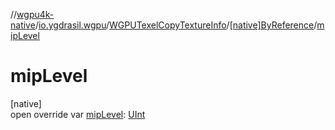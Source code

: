 //[wgpu4k-native](../../../../index.md)/[io.ygdrasil.wgpu](../../index.md)/[WGPUTexelCopyTextureInfo](../index.md)/[[native]ByReference](index.md)/[mipLevel](mip-level.md)

# mipLevel

[native]\
open override var [mipLevel](mip-level.md): [UInt](https://kotlinlang.org/api/core/kotlin-stdlib/kotlin/-u-int/index.html)